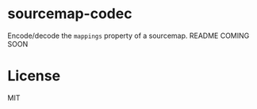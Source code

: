 # sourcemap-codec

Encode/decode the `mappings` property of a sourcemap. README COMING SOON

# License

MIT
